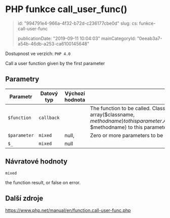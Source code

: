 PHP funkce call_user_func()
===========================

> id: "994791e4-966a-4f32-b72d-c236177cbe0d"
> slug:
> 	cs: funkce-call-user-func
>
> publicationDate: "2019-09-11 10:04:03"
> mainCategoryId: "0eeab3a7-a54b-46db-a253-ca6100145648"

Dostupnost ve verzích: `PHP 4.0`

Call a user function given by the first parameter


Parametry
--------------

| Parametr | Datový typ | Výchozí hodnota | Poznámka |
|-----|-----|-----|-----|
| `$function` | `callback` |  | The function to be called. Class methods may also be invoked statically using this function by passing array($classname, $methodname) to this parameter. Additionally class methods of an object instance may be called by passing array($objectinstance, $methodname) to this parameter. |
| `$parameter` | `mixed` | null, | Zero or more parameters to be passed to the function. |
| `$_` | `mixed` | null |  |


Návratové hodnoty
----------------

`mixed`

the function result, or false on error.

Další zdroje
------------

https://www.php.net/manual/en/function.call-user-func.php

